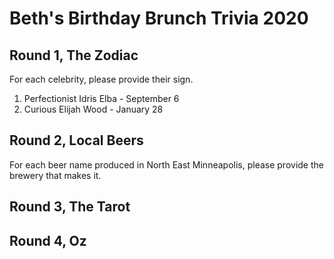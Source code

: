 # Beth's Birthday Brunch Trivia 2020

## Round 1, The Zodiac

For each celebrity, please provide their sign.

1. Perfectionist Idris Elba -  September 6
1. Curious Elijah Wood - January 28
<!-- 1. Ambitious Ke$ha - March 1 -->
<!-- 1. Assertive Allison Janney - November 19 -->
<!-- 1. Generous Kristen Bell -  July 18 -->

## Round 2, Local Beers

For each beer name produced in North East Minneapolis,
please provide the brewery that makes it.

<!-- 1. Pistachio Cream Ale -->
<!-- 1. Cumulonimbus -->
<!-- 1. Guavatron -->
<!-- 1. North Star Pils -->
<!-- 1. It was all a dream -->

## Round 3, The Tarot

<!-- 1. The currently most popular version of the Tarot, commonly called the RWS, was originally commissioned by Arthur Waite and published by The Rider company and for most of its life did not credit its illustrator. Who illustrated the RWS Tarot? -->
<!-- 1. The Tarot is said to tell the story of a journey where one of the face cards is encountering each of the other face cards, which card is the protagonist? -->
<!-- 1. Probably the most misunderstood card in the deck, this card means transition or change? -->
<!-- 1. The Tarot is divided into 2 sections labeled Major and Minor, what term is used for each section? -->
<!-- 1. The "suits" in the tarot aren't your regular clubs/hearts/spades/diamonds but instead consist of what 4 items? -->

## Round 4, Oz

<!-- 1. Famous for being a Movie, who was the author of the book series The Wizard of Oz is based on. -->
<!-- 1. On the journey to The Emerald City, Dorthy, The Scarecrow, The Tin Woodsman, and The Cowedly Lion are drugged to sleep by a field of these flowers. -->
<!-- 1. When Dorthy is swept away to Oz, what country does she land in? -->
<!-- 1. What is Dorthy's Last Name? -->
<!-- 2. Raised as a boy named Tip by the witch Mombi, who is the one true ruler of the land of Oz -->

